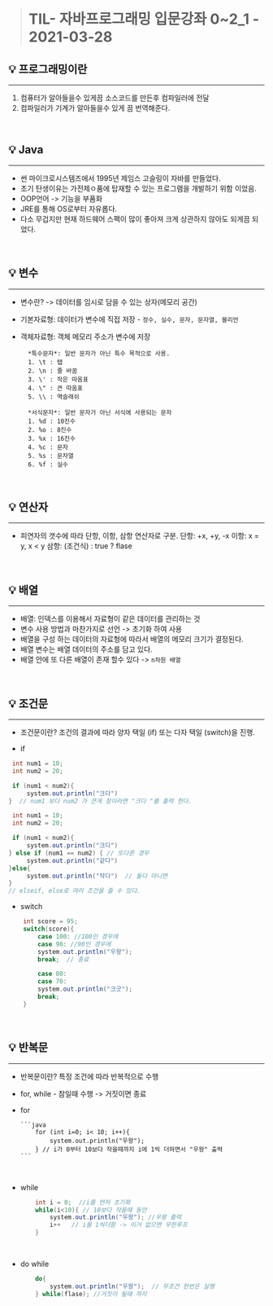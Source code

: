 > # TIL- 자바프로그래밍 입문강좌 0~2_1 - 2021-03-28

## 💡 프로그래밍이란

<hr/>

1. 컴퓨터가 알아들을수 있게끔 소스코드를 만든후 컴파일러에 전달
2. 컴파일러가 기계가 알아들을수 있게 끔 번역해준다.

</br>

## 💡 Java

<hr/>

- 썬 마이크로시스템즈에서 1995년 제임스 고슬링이 자바를 만들었다.
- 초기 탄생이유는 가전제ㅇ품에 탑재할 수 있는 프로그램을 개발하기 위함 이었음.
- OOP언어 -> 기능을 부품화
- JRE를 통해 OS로부터 자유롭다.
- 다소 무겁지만 현재 하드웨어 스팩이 많이 좋아져 크게 상관하지 않아도 되게끔 되었다.

</br>

## 💡 변수

<hr/>

- 변수란? -> 데이터를 임시로 담을 수 있는 상자(메모리 공간)
- 기본자료형: 데이터가 변수에 직접 저장 - `정수, 실수, 문자, 문자열, 블리언 `
- 객체자료형: 객체 메모리 주소가 변수에 저장

        *특수문자*: 일반 문자가 아닌 특수 목적으로 사용.
        1. \t : 탭
        2. \n : 줄 바꿈
        3. \' : 작은 따옴표
        4. \" : 큰 따옴표
        5. \\ : 역슬래쉬

        *서식문자*: 일반 문자가 아닌 서식에 사용되는 문자
        1. %d : 10진수
        2. %o : 8진수
        3. %x : 16진수
        4. %c : 문자
        5. %s : 문자열
        6. %f : 실수

</br>

## 💡 연산자

<hr/>

- 피연자의 갯수에 따라 단항, 이항, 삼항 연산자로 구분.
  단항: +x, +y, -x
  이항: x = y, x < y
  삼항: (조건식) : true ? flase

</br>

## 💡 배열

<hr/>

- 배열: 인덱스를 이용해서 자료형이 같은 데이터를 관리하는 것
- 변수 사용 방법과 마찬가지로 선언 -> 초기화 하여 사용
- 배열을 구성 하는 데이터의 자료형에 따라서 배열의 메모리 크기가 결정된다.
- 배열 변수는 배열 데이터의 주소를 담고 있다.
- 배열 안에 또 다른 배열이 존재 할수 있다 -> `n차원 배열`

</br>

## 💡 조건문

<hr/>

- 조건문이란? 조건의 결과에 따라 양자 택일 (if) 또는 다자 택일 (switch)을 진행.

- if

```java
 int num1 = 10;
 int num2 = 20;

 if (num1 < num2){
     system.out.println("크다")
}  // num1 보다 num2 가 큰게 참이라면 "크다 "를 출력 한다.
```

```java
 int num1 = 10;
 int num2 = 20;

 if (num1 < num2){
     system.out.println("크다")
} else if (num1 == num2) { // 또다른 경우
     system.out.println("같다")
}else{
     system.out.println("작다")  // 둘다 아니면
}
// elseif, else로 여러 조건을 줄 수 있다.

```

- switch

```java
    int score = 95;
    switch(score){
        case 100: //100인 경우에
        case 90: //90인 경우에
        system.out.println("우왕");
        break;  // 종료

        case 80:
        case 70:
        system.out.println("크굿");
        break;
    }
```

</br>

## 💡 반복문

<hr/>

- 반복문이란? 특정 조건에 따라 반복적으로 수행
- for, while - 참일때 수행 -> 거짓이면 종료

- for

      ```java
          for (int i=0; i< 10; i++){
              system.out.println("우왕");
          } // i가 0부터 10보다 작을때까지 i에 1씩 더하면서 "우왕" 출력
      ```

  </br>

- while

  ```java
      int i = 0;  //i를 먼저 초기화
      while(i<10){ // 10보다 작을때 동안
          system.out.println("우왕"); //우왕 출력
          i++   // i를 1씩더함 -> 이거 없으면 무한루프
      }
  ```

    </br>

- do while

  ```java
      do{
          system.out.println("우왕");  // 무조건 한번은 실행
      } while(flase); //거짓이 될때 까지
  ```

